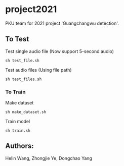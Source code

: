 # project2021
PKU team for 2021 project 'Guangchangwu detection'.

## To Test

Test single audio file (Now support 5-second audio)
```
sh test_file.sh
```

Test audio files (Using file path)
```
sh test_files.sh
```

### To Train

Make dataset
```
sh make_dataset.sh
```

Train model
```
sh train.sh
```


## Authors:
Helin Wang, Zhongjie Ye, Dongchao Yang
